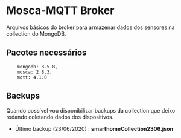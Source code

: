 # Mosca-MQTT Broker

Arquivos básicos do broker para armazenar dados dos sensores na collection do MongoDB.

## Pacotes necessários

```JS
    mongodb: 3.5.8,
    mosca: 2.8.3,
    mqtt: 4.1.0
```

## Backups
Quando possível vou disponibilizar backups da collection que deixo rodando coletando dados dos dispositivos.
* Último backup (23/06/2020) : **smarthomeCollection2306.json**

